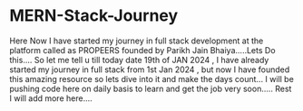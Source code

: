 # MERN-Stack-Journey
Here Now I have started my journey in full stack development at the platform called as PROPEERS founded by Parikh Jain Bhaiya.....Lets Do this....
So let me tell u till today date 19th of JAN 2024 , I have already started my journey in full stack from 1st Jan 2024 , but now I have founded this amazing resource so lets dive into it and make the days count...
I will be pushing code here on daily basis to learn and get the job very soon.....
Rest I will add more here....
